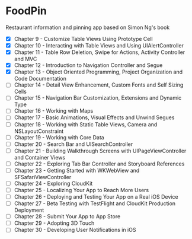 # FoodPin
Restaurant information and pinning app based on Simon Ng's book

- [X] Chapter 9 - Customize Table Views Using Prototype Cell
- [X] Chapter 10 - Interacting with Table Views and Using UIAlertController
- [X] Chapter 11 - Table Row Deletion, Swipe for Actions, Activity Controller and MVC
- [X] Chapter 12 - Introduction to Navigation Controller and Segue
- [X] Chapter 13 - Object Oriented Programming, Project Organization and Code Documentation
- [ ] Chapter 14 - Detail View Enhancement, Custom Fonts and Self Sizing Cells
- [ ] Chapter 15 - Navigation Bar Customization, Extensions and Dynamic Type
- [ ] Chapter 16 - Working with Maps
- [ ] Chapter 17 - Basic Animations, Visual Effects and Unwind Segues
- [ ] Chapter 18 - Working with Static Table Views, Camera and NSLayoutConstraint
- [ ] Chapter 19 - Working with Core Data
- [ ] Chapter 20 - Search Bar and UISearchController
- [ ] Chapter 21 - Building Walkthrough Screens with UIPageViewController and Container Views
- [ ] Chapter 22 - Exploring Tab Bar Controller and Storyboard References
- [ ] Chapter 23 - Getting Started with WKWebView and SFSafariViewController
- [ ] Chapter 24 - Exploring CloudKit
- [ ] Chapter 25 - Localizing Your App to Reach More Users
- [ ] Chapter 26 - Deploying and Testing Your App on a Real iOS Device
- [ ] Chapter 27 - Beta Testing with TestFlight and CloudKit Production Deployment
- [ ] Chapter 28 - Submit Your App to App Store
- [ ] Chapter 29 - Adopting 3D Touch
- [ ] Chapter 30 - Developing User Notifications in iOS
